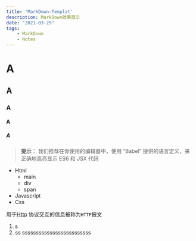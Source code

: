 ```yaml
---
title: 'MarkDown-Templat'
description: MarkDown效果展示
date: "2021-03-29"
tags: 
    - MarkDown
    - Notes
---
```


# A
## A
### A
#### A
##### A

> **提示**：
> 我们推荐在你使用的编辑器中，使用 “Babel” 提供的语言定义，来正确地高亮显示 ES6 和 JSX 代码

- Html
  - main
  - div
  - span
- Javascript
- Css

用于[Http](www.baidu.com) 协议交互的信息被称为`HTTP`报文

1. s
2. ss
sssssssssssssssssssssssss